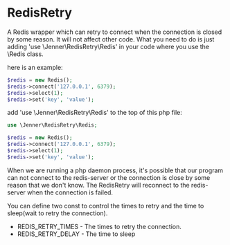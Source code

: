 # RedisRetry
A Redis wrapper which can retry to connect when the connection is closed by some reason.
It will not affect other code. What you need to do is just adding 'use \Jenner\RedisRetry\Redis' in your code where you use the \Redis class.

here is an example:
```php
$redis = new Redis();
$redis->connect('127.0.0.1', 6379);
$redis->select(1);
$redis->set('key', 'value');
```

add 'use \Jenner\RedisRetry\Redis' to the top of this php file:
```php
use \Jenner\RedisRetry\Redis;

$redis = new Redis();
$redis->connect('127.0.0.1', 6379);
$redis->select(1);
$redis->set('key', 'value');
```

When we are running a php daemon process, it's possible that our program can not connect to the redis-server or the connection is close by some reason that we don't know.
The RedisRetry will reconnect to the redis-server when the connection is failed.

You can define two const to control the times to retry and the time to sleep(wait to retry the connection).
 - REDIS_RETRY_TIMES - The times to retry the connection.
 - REDIS_RETRY_DELAY - The time to sleep